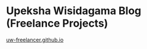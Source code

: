 <h1>Upeksha Wisidagama Blog (Freelance Projects)</h1>

<a href="http://uw-freelancer.github.io" >uw-freelancer.github.io</a>
